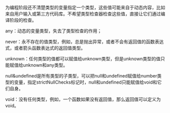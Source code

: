 
为编程阶段还不清楚类型的变量指定一个类型，这些值可能来自于动态内容，比如来自用户输入或第三方代码库。不希望类型检查器检查这些值，直接让它们通过编译阶段的检查。

any：动态的变量类型，失去了类型检查的作用；

never：永不存在的值类型，例如，总是抛出异常，或者不会有返回值的函数表达式，或者箭头函数表达式的返回值类型。

unknown：任何类型的值都可以赋值给unknown类型，但是unknown类型的值只能赋值给unknown和any类型。

null&undefined是所有类型的子类型，可以把null和undefined赋值给number类型的变量，指定strictNullChecks标记时，null和undefined只能赋值给void和它们自身。

void：没有任何类型，例如，一个函数如果没有返回值，那么返回值可以定义为void。
